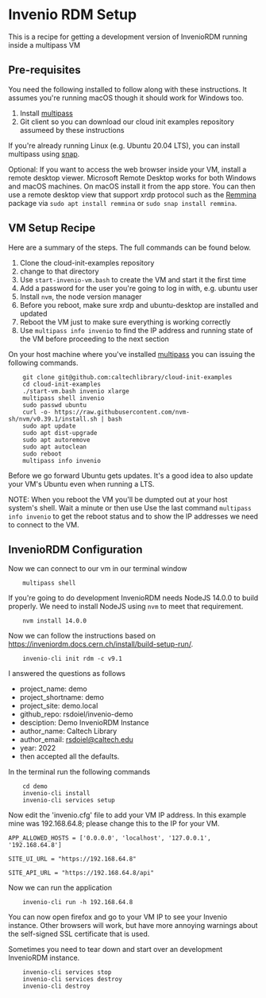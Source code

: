 Invenio RDM Setup
=================

This is a recipe for getting a development version of InvenioRDM running inside a multipass VM 

Pre-requisites
--------------

You need the following installed to follow along with these instructions. It assumes you're running macOS though it should work for Windows too.

1. Install [multipass](https://multipass.run "Multipass website has a link tand instruction to install it based on host operating system, macOS -- Windows or Linux")
2. Git client so you can download our cloud init examples repository assumeed by these instructions

If you're already running Linux (e.g. Ubuntu 20.04 LTS), you can install multipass using [snap](https://snapscraft.io "The snaps website"). 

Optional: If you want to access the web browser inside your VM, install a remote desktop viewer. Microsoft Remote Desktop works for both Windows and macOS machines. On macOS install it from the app store. You can then use a remote desktop view that support xrdp protocol such as the [Remmina](https://remmina.org/ "Remote access screen and file sharing to your desktop website") package via `sudo apt install remmina` or `sudo snap install remmina`.


VM Setup Recipe
---------------

Here are a summary of the steps. The full commands can be found below.
1. Clone the cloud-init-examples repository
2. change to that directory
3. Use `start-invenio-vm.bash` to create the VM and start it the first time
4. Add a password for the user you're going to log in with, e.g. ubuntu user
5. Install `nvm`, the node version manager
6. Before you reboot, make sure xrdp and ubuntu-desktop are installed and updated
7. Reboot the VM just to make sure everything is working correctly
8. Use `multipass info invenio` to find the IP address and running state of the VM before proceeding to the next section

On your host machine where you've installed [multipass](https://multipass.run "Multipass website") you can issuing the following commands.

```shell
    git clone git@github.com:caltechlibrary/cloud-init-examples
    cd cloud-init-examples
    ./start-vm.bash invenio xlarge
    multipass shell invenio
    sudo passwd ubuntu
    curl -o- https://raw.githubusercontent.com/nvm-sh/nvm/v0.39.1/install.sh | bash
    sudo apt update
    sudo apt dist-upgrade
    sudo apt autoremove
    sudo apt autoclean
    sudo reboot
    multipass info invenio
```

Before we go forward Ubuntu gets updates. It's a good idea to also update your VM's Ubuntu even when running a LTS.

NOTE: When you reboot the VM you'll be dumpted out at your host system's shell. Wait a minute or then use Use the last command `multipass info invenio` to get the reboot status and to show the IP addresses we need to connect to the VM.

InvenioRDM Configuration
-------------------------------

Now we can connect to our vm in our terminal window 

```shell
    multipass shell
```

If you're going to do development InvenioRDM needs NodeJS 14.0.0 to build properly.  We need to install NodeJS
using `nvm` to meet that requirement.


```shell
    nvm install 14.0.0
```

Now we can follow the instructions based on https://inveniordm.docs.cern.ch/install/build-setup-run/.

```
    invenio-cli init rdm -c v9.1
```

I answered the questions as follows

- project_name: demo
- project_shortname: demo
- project_site: demo.local
- github_repo: rsdoiel/invenio-demo
- desciption: Demo InvenioRDM Instance
- author_name: Caltech Library
- author_email: rsdoiel@caltech.edu
- year: 2022
- then accepted all the defaults.

In the terminal run the following commands

```shell
    cd demo
    invenio-cli install
    invenio-cli services setup
```

Now edit the 'invenio.cfg' file to add your VM IP address. In this example mine was 192.168.64.8; please change this to the IP for your VM.

```
APP_ALLOWED_HOSTS = ['0.0.0.0', 'localhost', '127.0.0.1', '192.168.64.8']

SITE_UI_URL = "https://192.168.64.8"

SITE_API_URL = "https://192.168.64.8/api"
```

Now we can run the application

```shell
    invenio-cli run -h 192.168.64.8
```

You can now open firefox and go to your VM IP to see your Invenio instance. Other browsers will work, but have more annoying warnings about the self-signed SSL certificate that is used.

Sometimes you need to tear down and start over an development InvenioRDM instance.

```shell
    invenio-cli services stop
    invenio-cli services destroy
    invenio-cli destroy
```


